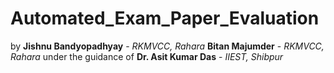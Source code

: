 # Automated_Exam_Paper_Evaluation
by
**Jishnu Bandyopadhyay** - *RKMVCC, Rahara*
**Bitan Majumder** - *RKMVCC, Rahara*
under the guidance of
**Dr. Asit Kumar Das** - *IIEST, Shibpur*
